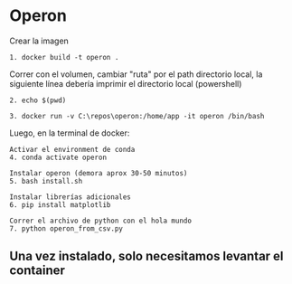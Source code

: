 # Operon

Crear la imagen

    1. docker build -t operon .



Correr con el volumen, cambiar "ruta" por el path directorio local, la siguiente línea
debería imprimir el directorio local (powershell)

    2. echo $(pwd)

    3. docker run -v C:\repos\operon:/home/app -it operon /bin/bash


Luego, en la terminal de docker:

    Activar el environment de conda
    4. conda activate operon

    Instalar operon (demora aprox 30-50 minutos)
    5. bash install.sh

    Instalar librerías adicionales
    6. pip install matplotlib

    Correr el archivo de python con el hola mundo
    7. python operon_from_csv.py

## Una vez instalado, solo necesitamos levantar el container

